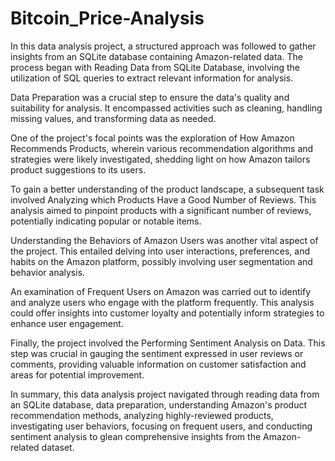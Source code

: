 # Bitcoin_Price-Analysis
In this data analysis project, a structured approach was followed to gather insights from an SQLite database containing Amazon-related data. The process began with Reading Data from SQLite Database, involving the utilization of SQL queries to extract relevant information for analysis.

Data Preparation was a crucial step to ensure the data's quality and suitability for analysis. It encompassed activities such as cleaning, handling missing values, and transforming data as needed.

One of the project's focal points was the exploration of How Amazon Recommends Products, wherein various recommendation algorithms and strategies were likely investigated, shedding light on how Amazon tailors product suggestions to its users.

To gain a better understanding of the product landscape, a subsequent task involved Analyzing which Products Have a Good Number of Reviews. This analysis aimed to pinpoint products with a significant number of reviews, potentially indicating popular or notable items.

Understanding the Behaviors of Amazon Users was another vital aspect of the project. This entailed delving into user interactions, preferences, and habits on the Amazon platform, possibly involving user segmentation and behavior analysis.

An examination of Frequent Users on Amazon was carried out to identify and analyze users who engage with the platform frequently. This analysis could offer insights into customer loyalty and potentially inform strategies to enhance user engagement.

Finally, the project involved the Performing Sentiment Analysis on Data. This step was crucial in gauging the sentiment expressed in user reviews or comments, providing valuable information on customer satisfaction and areas for potential improvement.

In summary, this data analysis project navigated through reading data from an SQLite database, data preparation, understanding Amazon's product recommendation methods, analyzing highly-reviewed products, investigating user behaviors, focusing on frequent users, and conducting sentiment analysis to glean comprehensive insights from the Amazon-related dataset.

